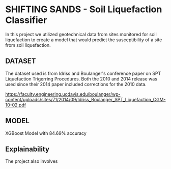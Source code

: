 
# SHIFTING SANDS - Soil Liquefaction Classifier

In this project we utilized geotechnical data from sites monitored for soil liquefaction to create a model that would predict the susceptibility of a site from soil liquefaction.

## DATASET
The dataset used is from Idriss and Boulanger's conference paper on SPT Liquefaction Trigerring Procedures. Both the 2010 and 2014 release was used since their 2014 paper included corrections for the 2010 data.

https://faculty.engineering.ucdavis.edu/boulanger/wp-content/uploads/sites/71/2014/09/Idriss_Boulanger_SPT_Liquefaction_CGM-10-02.pdf

## MODEL
XGBoost Model with 84.69% accuracy

## Explainability
The project also involves 


